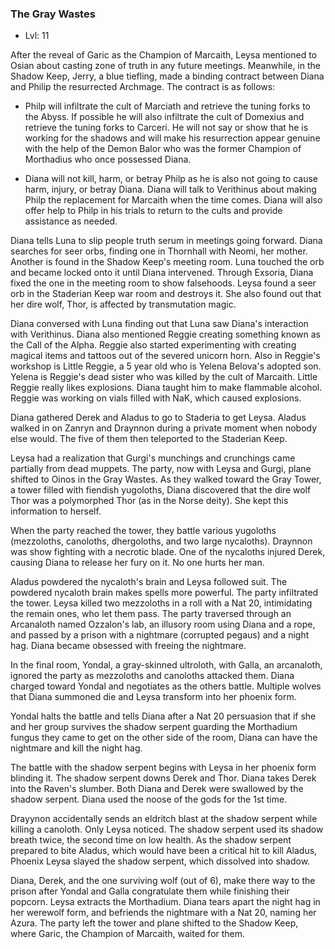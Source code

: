 ### The Gray Wastes

- Lvl: 11

After the reveal of Garic as the Champion of Marcaith, Leysa mentioned to Osian about casting zone of truth in any future meetings. Meanwhile, in the Shadow Keep, Jerry, a blue tiefling, made a binding contract between Diana and Philip the resurrected Archmage. The contract is as follows: 

- Philp will infiltrate the cult of Marciath and retrieve the tuning forks to the Abyss. If possible he will also infiltrate the cult of Domexius and retrieve the tuning forks to Carceri. He will not say or show that he is working for the shadows and will make his resurrection appear genuine with the help of the Demon Balor who was the former Champion of Morthadius who once possessed Diana.

- Diana will not kill, harm, or betray Philp as he is also not going to cause harm, injury, or betray Diana. Diana will talk to Verithinus about making Philp the replacement for Marcaith when the time comes. Diana will also offer help to Philp in his trials to return to the cults and provide assistance as needed.

Diana tells Luna to slip people truth serum in meetings going forward. Diana searches for seer orbs, finding one in Thornhall with Neomi, her mother. Another is found in the Shadow Keep's meeting room. Luna touched the orb and became locked onto it until Diana intervened. Through Exsoria, Diana fixed the one in the meeting room to show falsehoods. Leysa found a seer orb in the Staderian Keep war room and destroys it. She also found out that her dire wolf, Thor, is affected by transmutation magic.

Diana conversed with Luna finding out that Luna saw Diana's interaction with Verithinus. Diana also mentioned Reggie creating something known as the Call of the Alpha. Reggie also started experimenting with creating magical items and tattoos out of the severed unicorn horn. Also in Reggie's workshop is Little Reggie, a 5 year old who is Yelena Belova's adopted son. Yelena is Reggie's dead sister who was killed by the cult of Marcaith. Little Reggie really likes explosions. Diana taught him to make flammable alcohol. Reggie was working on vials filled with NaK, which caused explosions.

Diana gathered Derek and Aladus to go to Staderia to get Leysa. Aladus walked in on Zanryn and Draynnon during a private moment when nobody else would. The five of them then teleported to the Staderian Keep.

Leysa had a realization that Gurgi's munchings and crunchings came partially from dead muppets. The party, now with Leysa and Gurgi, plane shifted to Oinos in the Gray Wastes. As they walked toward the Gray Tower, a tower filled with fiendish yugoloths, Diana discovered that the dire wolf Thor was a polymorphed Thor (as in the Norse deity). She kept this information to herself.

When the party reached the tower, they battle various yugoloths (mezzoloths, canoloths, dhergoloths, and two large nycaloths). Draynnon was show fighting with a necrotic blade. One of the nycaloths injured Derek, causing Diana to release her fury on it. No one hurts her man.

Aladus powdered the nycaloth's brain and Leysa followed suit. The powdered nycaloth brain makes spells more powerful. The party infiltrated the tower. Leysa killed two mezzoloths in a roll with a Nat 20, intimidating the remain ones, who let them pass. The party traversed through an Arcanaloth named Ozzalon's lab, an illusory room using Diana and a rope, and passed by a prison with a nightmare (corrupted pegaus) and a night hag. Diana became obsessed with freeing the nightmare.

In the final room, Yondal, a gray-skinned ultroloth, with Galla, an arcanaloth, ignored the party as mezzoloths and canoloths attacked them. Diana charged toward Yondal and negotiates as the others battle. Multiple wolves that Diana summoned die and Leysa transform into her phoenix form.

Yondal halts the battle and tells Diana after a Nat 20 persuasion that if she and her group survives the shadow serpent guarding the Morthadium fungus they came to get on the other side of the room, Diana can have the nightmare and kill the night hag.

The battle with the shadow serpent begins with Leysa in her phoenix form blinding it. The shadow serpent downs Derek and Thor. Diana takes Derek into the Raven's slumber. Both Diana and Derek were swallowed by the shadow serpent. Diana used the noose of the gods for the 1st time.

Drayynon accidentally sends an eldritch blast at the shadow serpent while killing a canoloth. Only Leysa noticed. The shadow serpent used its shadow breath twice, the second time on low health. As the shadow serpent prepared to bite Aladus, which would have been a critical hit to kill Aladus, Phoenix Leysa slayed the shadow serpent, which dissolved into shadow.

Diana, Derek, and the one surviving wolf (out of 6), make there way to the prison after Yondal and Galla congratulate them while finishing their popcorn. Leysa extracts the Morthadium. Diana tears apart the night hag in her werewolf form, and befriends the nightmare with a Nat 20, naming her Azura. The party left the tower and plane shifted to the Shadow Keep, where Garic, the Champion of Marcaith, waited for them.